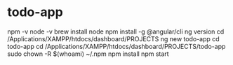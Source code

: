 # todo-app

npm -v
node -v
brew install node
npm install -g @angular/cli
ng version
cd /Applications/XAMPP/htdocs/dashboard/PROJECTS
ng new todo-app
cd todo-app
cd /Applications/XAMPP/htdocs/dashboard/PROJECTS/todo-app
sudo chown -R $(whoami) ~/.npm
npm install
npm start
